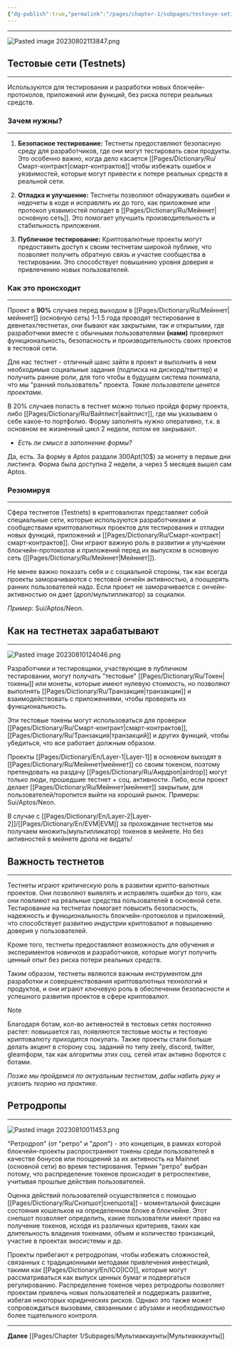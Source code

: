```yaml
---
{"dg-publish":true,"permalink":"/pages/chapter-1/subpages/testovye-seti-i-retrodropy/"}
---
```


---
![Pasted image 20230802113847.png](/img/user/Images/Pasted%20image%2020230802113847.png)

## Тестовые сети (Testnets)
---
Используются для тестирования и разработки новых блокчейн-протоколов, приложений или функций, без риска потери реальных средств.

### Зачем нужны?
---
1. **Безопасное тестирование:** Тестнеты предоставляют безопасную среду для разработчиков, где они могут тестировать свои продукты. Это особенно важно, когда дело касается [[Pages/Dictionary/Ru/Смарт-контракт\|смарт-контрактов]] чтобы избежать ошибок и уязвимостей, которые могут привести к потере реальных средств в реальной сети.

2. **Отладка и улучшение:** Тестнеты позволяют обнаруживать ошибки и недочеты в коде и исправлять их до того, как приложение или протокол уязвимостей попадет в [[Pages/Dictionary/Ru/Мейннет\|основную сеть]]. Это помогает улучшить производительность и стабильность приложения.

3. **Публичное тестирование:** Криптовалютные проекты могут предоставить доступ к своим тестнетам широкой публике, что позволяет получить обратную связь и участие сообщества в тестировании. Это способствует повышению уровня доверия и привлечению новых пользователей.

### Как это происходит
---
Проект в **90%** случаев перед выходом в [[Pages/Dictionary/Ru/Мейннет\|мейннет]] (основную сеть) 1-1.5 года проводят тестирование в девнетах/тестнетах, они бывают как закрытыми, так и открытыми, где разработчики вместе с обычными пользователями **(нами)** проверяют функциональность, безопасность и производительность своих проектов в тестовой сети.

Для нас тестнет - отличный шанс зайти в проект и выполнить в нем необходимые социальные задания (подписка на дискорд/твиттер) и получить ранние роли, для того чтобы в будущем система понимала, что мы "ранний пользователь" проекта. _Такие пользователи ценятся проектами_.

В 20% случаев попасть в тестнет можно только пройдя форму проекта, либо [[Pages/Dictionary/Ru/Вайтлист\|вайтлист]], где мы указываем о себе какое-то портфолио. Форму заполнять нужно оперативно, т.к. в основном ее жизненный цикл 2 недели, потом ее закрывают.

* _Есть ли смысл в заполнение формы?_

Да, есть. За форму в _Aptos_ раздали 300Apt(10$) за монету в первые дни листинга. Форма была доступна 2 недели, а через 5 месяцев вышел сам Aptos.

### Резюмируя
---
Сфера тестнетов (Testnets) в криптовалютах представляет собой специальные сети, которые используются разработчиками и сообществами криптовалютных проектов для тестирования и отладки новых функций, приложений и [[Pages/Dictionary/Ru/Смарт-контракт\|смарт-контрактов]]. Они играют важную роль в развитии и улучшении блокчейн-протоколов и приложений перед их выпуском в основную сеть ([[Pages/Dictionary/Ru/Мейннет\|Мейннет]]).

Не менее важно показать себя и с социальной стороны, так как всегда проекты заморачиваются с тестовой ончейн активностью, а поощерять ранних пользователей надо. Если проект не заморачивается с ончейн-активностью он дает (дроп/мультипликатор) за социалки.

_Пример:_ Sui/Aptos/Neon.

## Как на тестнетах зарабатывают
---

![Pasted image 20230810124046.png](/img/user/Images/Pasted%20image%2020230810124046.png)

Разработчики и тестировщики, участвующие в публичном тестировании, могут получать "тестовые" [[Pages/Dictionary/Ru/Токен\|токены]] или монеты, которые имеют нулевую стоимость, но позволяют выполнять [[Pages/Dictionary/Ru/Транзакция\|транзакции]] и взаимодействовать с приложениями, чтобы проверить их функциональность.

Эти тестовые токены могут использоваться для проверки [[Pages/Dictionary/Ru/Смарт-контракт\|смарт-контрактов]], [[Pages/Dictionary/Ru/Транзакция\|транзакций]] и других функций, чтобы убедиться, что все работает должным образом.

Проекты [[Pages/Dictionary/En/Layer-1\|Layer-1]] в основном выходят в [[Pages/Dictionary/Ru/Мейннет\|мейннет]] со своим токеном, поэтому претендовать на раздачу [[Pages/Dictionary/Ru/Аирдроп\|airdrop]] могут только люди, прошедшие тестнет + соц. активности. Либо, если проект делает [[Pages/Dictionary/Ru/Мейннет\|мейннет]] закрытым, для пользователей/торопится выйти на хороший рынок. Примеры: Sui/Aptos/Neon.

В случае с [[Pages/Dictionary/En/Layer-2\|Layer-2]]/[[Pages/Dictionary/En/EVM\|EVM]] за прохождение тестнетов мы получаем множить(мультипликатор) токенов в мейнете. Но без активностей в мейнете дропа не видать!

## Важность тестнетов
---
Тестнеты играют критическую роль в развитии крипто-валютных проектов. Они позволяют выявлять и исправлять ошибки до того, как они повлияют на реальные средства пользователей в основной сети. Тестирование на тестнетах помогает повысить безопасность, надежность и функциональность блокчейн-протоколов и приложений, что способствует развитию индустрии криптовалют и повышению доверия у пользователей.

Кроме того, тестнеты предоставляют возможность для обучения и экспериментов новичков и разработчиков, которые могут получить ценный опыт без риска потери реальных средств.

Таким образом, тестнеты являются важным инструментом для разработки и совершенствования криптовалютных технологий и продуктов, и они играют ключевую роль в обеспечении безопасности и успешного развития проектов в сфере криптовалют.

> [!NOTE]  
> Благодаря ботам, кол-во активностей в тестовых сетях постоянно растет: повышается газ, появляются тестовые мосты и тестовую криптовалюту приходится покупать. Также проекты стали больше делать акцент в сторону соц. заданий по типу zeely, discord, twitter, gleamформ, так как алгоритмы этих соц. сетей итак активно борются с ботами.

_Позже мы пройдемся по актуальным тестнетам, дабы набить руку и усвоить теорию на практике._

## Ретродропы
---

![Pasted image 20230810011453.png](/img/user/Images/Pasted%20image%2020230810011453.png)

"Ретродроп" (от "ретро" и "дроп") - это концепция, в рамках которой блокчейн-проекты распространяют токены среди пользователей в качестве бонусов или поощрений за их активность на Mainnet (основной сети) во время тестирования. Термин "ретро" выбран потому, что распределение токенов происходит в ретроспективе, учитывая прошлые действия пользователей.

Оценка действий пользователей осуществляется с помощью [[Pages/Dictionary/Ru/Снэпшот\|снепшота]] - моментальной фиксации состояния кошельков на определенном блоке в блокчейне. Этот снепшот позволяет определить, какие пользователи имеют право на получение токенов, исходя из различных критериев, таких как длительность владения токенами, объем и количество транзакций, участие в проектах экосистемы и др.

Проекты прибегают к ретродропам, чтобы избежать сложностей, связанных с традиционными методами привлечения инвестиций, такими как [[Pages/Dictionary/En/ICO\|ICO]], которые могут рассматриваться как выпуск ценных бумаг и подвергаться регулированию. Распределение токенов через ретродропы позволяет проектам привлечь новых пользователей и поддержать развитие, избегая некоторых юридических рисков. Однако это также может сопровождаться вызовами, связанными с абузами и необходимостью более тщательного контроля.

---

**Далее** [[Pages/Chapter 1/Subpages/Мультиаккаунты\|Мультиаккаунты]]